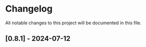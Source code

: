 # Changelog

All notable changes to this project will be documented in this file.
## [0.8.1] - 2024-07-12

